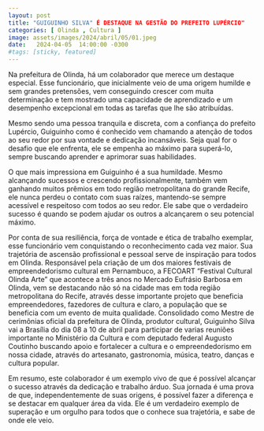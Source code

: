 ```yaml
---
layout: post
title: "GUIGUINHO SILVA" É DESTAQUE NA GESTÃO DO PREFEITO LUPÉRCIO"
categories: [ Olinda , Cultura ]
image: assets/images/2024/abril/05/01.jpeg
date:   2024-04-05  14:00:00 -0300
#tags: [sticky, featured]
---
```

Na prefeitura de Olinda, há um colaborador que merece um destaque especial. Esse funcionário, que inicialmente veio de uma origem humilde e sem grandes pretensões, vem conseguindo crescer com muita determinação e tem mostrado uma capacidade de aprendizado e um desempenho excepcional em todas as tarefas que lhe são atribuídas.

Mesmo sendo uma pessoa tranquila e discreta, com a confiança do prefeito Lupércio, Guiguinho como é conhecido vem chamando a atenção de todos ao seu redor por sua vontade e dedicação incansáveis. Seja qual for o desafio que ele enfrenta, ele se empenha ao máximo para superá-lo, sempre buscando aprender e aprimorar suas habilidades.

O que mais impressiona em Guiguinho é a sua humildade. Mesmo alcançando sucessos e crescendo profissionalmente, também vem ganhando muitos prêmios em todo região metropolitana do grande Recife, ele nunca perdeu o contato com suas raízes, mantendo-se sempre acessível e respeitoso com todos ao seu redor. Ele sabe que o verdadeiro sucesso é quando se podem ajudar os outros a alcançarem o seu potencial máximo.

Por conta de sua resiliência, força de vontade e ética de trabalho exemplar, esse funcionário vem conquistando o reconhecimento cada vez maior. Sua trajetória de ascensão profissional e pessoal serve de inspiração para todos em Olinda. Responsável pela criação de um dos maiores festivais de empreendedorismo cultural em Pernambuco, a FECOART “Festival Cultural Olinda Arte” que acontece a três anos no Mercado Eufrásio Barbosa em Olinda, vem se destacando não só na cidade mas em toda região metropolitana do Recife, através desse importante projeto que beneficia empreendedores, fazedores de cultura e claro, a população que se beneficia com um evento de muita qualidade.
Consolidado como Mestre de cerimônias oficial da prefeitura de Olinda, produtor cultural, Guiguinho Silva vai a Brasília do dia 08 a 10 de abril para participar de varias reuniões importante no Ministério da Cultura e com deputado federal Augusto Coutinho buscando apoio e fortalecer a cultura e o empreendedorismo em nossa cidade, através do artesanato, gastronomia, música, teatro, danças e cultura popular.

Em resumo, este colaborador é um exemplo vivo de que é possível alcançar o sucesso através da dedicação e trabalho árduo. Sua jornada é uma prova de que, independentemente de suas origens, é possível fazer a diferença e se destacar em qualquer área da vida. Ele é um verdadeiro exemplo de superação e um orgulho para todos que o conhece sua trajetória, e sabe de onde ele veio.